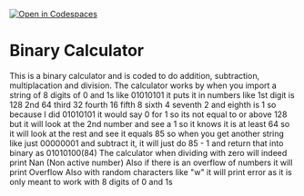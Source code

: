 [![Open in Codespaces](https://classroom.github.com/assets/launch-codespace-2972f46106e565e64193e422d61a12cf1da4916b45550586e14ef0a7c637dd04.svg)](https://classroom.github.com/open-in-codespaces?assignment_repo_id=17648227)
# Binary Calculator

<!--

The following requirements must be met to receive full credit on this assignment. The calculator must handle binary arithmetic operations accurately while following proper error handling procedures and output formatting guidelines.

- Your solution must have a well-written and thorough README file.
- The solution must be implemented as a function called `binary_calculator()` with three parameters:
    - `bin1` - A string parameter representing the first binary number to be used in the calculation. Must contain only 0s and 1s.
    - `bin2` - A string parameter representing the second binary number to be used in the calculation. Must contain only 0s and 1s.
    - `operator` - A string containing one of the following arithmetic operators: `'+'`, `'-'`, `'*'`, or `'/'`
- Do not use Python's built-in `bin()` function.
- Implement your own binary-to-decimal and decimal-to-binary conversion logic.
- All binary inputs and outputs should be strings.
- Handle division by zero by returning `"NaN"`
- Handle decimal numbers by rounding down to the nearest whole number (flooring).
- Return `"Error"` for invalid binary inputs (containing characters other than `0` and `1`)
- Return `"Overflow"` for any operations that overflow (i.e. negative numbers, numbers greater than 8-bits).
- Outputs must be returned as 8-bit numbers (padded with leading zeros if necessary). For example, the decimal number `5` should be returned as `"00000101"` .

Your solution will be tested against various test cases including edge cases, invalid inputs, and all four arithmetic operations.

 -->

 This is a binary calculator and is coded to do addition, subtraction, multiplacation and division. 
 The calculator works by when you import a string of 8 digits of 0 and 1s like 01010101 it puts it in numbers like 1st digit is 128 2nd 64 third 32 fourth 16 fifth 8 sixth 4 seventh 2 and eighth is 1 so because I did 01010101 it would say 0 for 1 so its not equal to or above 128 but it will look at the 2nd number and see a 1 so it knows it is at least 64 so it will look at the rest and see it equals 85 so when you get another string like just 00000001 and subtract it, it will just do 85 - 1 and return that into binary as 01010100(84)
 The calculator when dividing with zero will indeed print Nan (Non active number)
 Also if there is an overflow of numbers it will print Overflow
 Also with random characters like "w" it will print error as it is only meant to work with 8 digits of 0 and 1s

